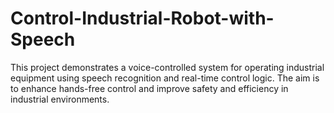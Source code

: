 # Control-Industrial-Robot-with-Speech
This project demonstrates a voice-controlled system for operating industrial equipment using speech recognition and real-time control logic. The aim is to enhance hands-free control and improve safety and efficiency in industrial environments.
